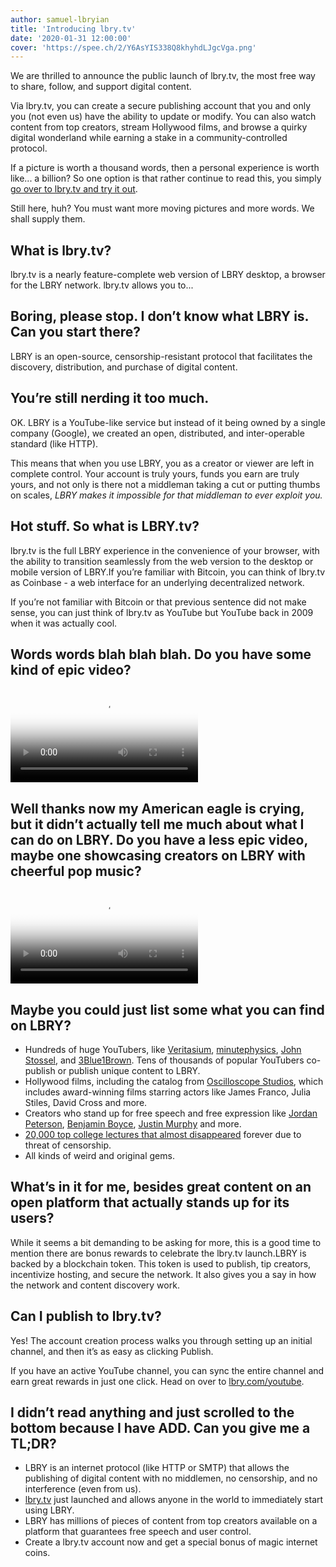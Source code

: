 ```yaml
--- 
author: samuel-lbryian
title: 'Introducing lbry.tv'
date: '2020-01-31 12:00:00'
cover: 'https://spee.ch/2/Y6AsYIS338Q8khyhdLJgcVga.png'
---
```

We are thrilled to announce the public launch of lbry.tv, the most free way to share, follow, and support digital content.

Via lbry.tv, you can create a secure publishing account that you and only you (not even us) have the ability to update or modify. You can also watch content from top creators, stream Hollywood films, and browse a quirky digital wonderland while earning a stake in a community-controlled protocol.

If a picture is worth a thousand words, then a personal experience is worth like... a billion? So one option is that rather continue to read this, you simply [go over to lbry.tv and try it out](https://lbry.tv/). 

Still here, huh? You must want more moving pictures and more words. We shall supply them.

## What is lbry.tv?

lbry.tv is a nearly feature-complete web version of LBRY desktop, a browser for the LBRY network. lbry.tv allows you to...

## Boring, please stop. I don’t know what LBRY is. Can you start there?

LBRY is an open-source, censorship-resistant protocol that facilitates the discovery, distribution, and purchase of digital content.

## You’re still nerding it too much.

OK. LBRY is a YouTube-like service but instead of it being owned by a single company (Google), we created an open, distributed, and inter-operable standard (like HTTP).

This means that when you use LBRY, you as a creator or viewer are left in complete control. Your account is truly yours, funds you earn are truly yours, and not only is there not a middleman taking a cut or putting thumbs on scales, *LBRY makes it impossible for that middleman to ever exploit you.*

## Hot stuff. So what is LBRY.tv?

lbry.tv is the full LBRY experience in the convenience of your browser, with the ability to transition seamlessly from the web version to the desktop or mobile version of LBRY.If you’re familiar with Bitcoin, you can think of lbry.tv as Coinbase - a web interface for an underlying decentralized network.

If you’re not familiar with Bitcoin or that previous sentence did not make sense, you can just think of lbry.tv as YouTube but YouTube back in 2009 when it was actually cool.

## Words words blah blah blah. Do you have some kind of epic video?

<video controls poster="https://spee.ch/6/u1VjxjEpELmEM7Tfxc15QNi0.png" src="https://player.lbry.tv/content/claims/befreeonlbry/56cbb8e075d0f1971b311c9c9d82e0bf91919710/stream.mp4"></video>

## Well thanks now my American eagle is crying, but it didn’t actually tell me much about what I can do on LBRY. Do you have a less epic video, maybe one showcasing creators on LBRY with cheerful pop music?

<video controls poster="https://spee.ch/3/DVFysUg8wSz8ksuVseaI2Z2B.png" src="https://player.lbry.tv/content/claims/meetlbrytv/c6c0a5caa6cc391696e1270e33cd9d24ee7c2d52/stream.mp4"></video>

## Maybe you could just list some what you can find on LBRY?

- Hundreds of huge YouTubers, like [Veritasium]([https://lbry.tv/@veritasium:f](https://lbry.tv/@veritasium:f)), [minutephysics]([https://lbry.tv/@MinutePhysics:5](https://lbry.tv/@MinutePhysics:5)), [John Stossel]([https://lbry.tv/@johnstossel:7](https://lbry.tv/@johnstossel:7)), and [3Blue1Brown]([https://lbry.tv/@3Blue1Brown:b](https://lbry.tv/@3Blue1Brown:b)). Tens of thousands of popular YouTubers co-publish or publish unique content to LBRY.
- Hollywood films, including the catalog from [Oscilloscope Studios]([https://lbry.tv/@oscopelabs:4](https://lbry.tv/@oscopelabs:4)), which includes award-winning films starring actors like James Franco, Julia Stiles, David Cross and more.
- Creators who stand up for free speech and free expression like [Jordan Peterson]([https://lbry.tv/@JordanBPeterson:c](https://lbry.tv/@JordanBPeterson:c)), [Benjamin Boyce]([https://lbry.tv/@BenjaminABoyce:2](https://lbry.tv/@BenjaminABoyce:2)), [Justin Murphy]([https://lbry.tv/@justinmurphy:0](https://lbry.tv/@justinmurphy:0)) and more.
- [20,000 top college lectures that almost disappeared](https://lbry.com/news/20000-illegal-college-lectures-rescued) forever due to threat of censorship.
- All kinds of weird and original gems.

## What’s in it for me, besides great content on an open platform that actually stands up for its users?

While it seems a bit demanding to be asking for more, this is a good time to mention there are bonus rewards to celebrate the lbry.tv launch.LBRY is backed by a blockchain token. This token is used to publish, tip creators, incentivize hosting, and secure the network. It also gives you a say in how the network and content discovery work.

## Can I publish to lbry.tv?

Yes! The account creation process walks you through setting up an initial channel, and then it’s as easy as clicking Publish.

If you have an active YouTube channel, you can sync the entire channel and earn great rewards in just one click. Head on over to [lbry.com/youtube](http://lbry.com/youtube).

## I didn’t read anything and just scrolled to the bottom because I have ADD. Can you give me a TL;DR?

- LBRY is an internet protocol (like HTTP or SMTP) that allows the publishing of digital content with no middlemen, no censorship, and no interference (even from us).
- [lbry.tv](https://lbry.tv/) just launched and allows anyone in the world to immediately start using LBRY.
- LBRY has millions of pieces of content from top creators available on a platform that guarantees free speech and user control.
- Create a lbry.tv account now and get a special bonus of magic internet coins.
